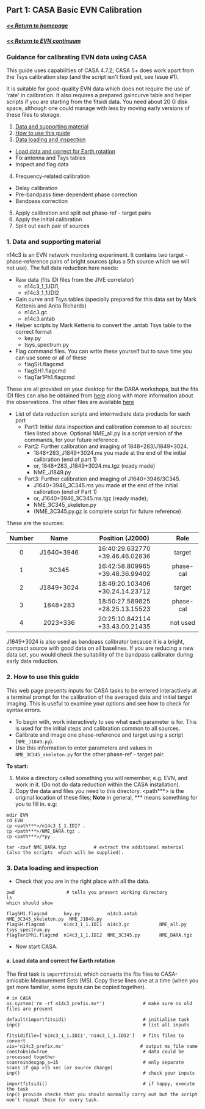 ## Part 1: CASA Basic EVN Calibration

##### [<< Return to homepage](../../../index.md)
##### [<< Return to EVN continuum](../overview_page.md)

### Guidance for calibrating EVN data using CASA

This guide uses capabilities of CASA 4.7.2; CASA 5+ does work apart from the Tsys calibration step (and the script isn't fixed yet, see Issue #1).

It is suitable for good-quality EVN data which does not require the use of 'rate' in calibration. It also requires a prepared gaincurve table and helper scripts if you are starting from the fitsidi data. You need about 20 G disk space, although one could manage with less by moving early versions of these files to storage.


1. [Data and supporting material](#Data_and_supporting_material)
2. [How to use this guide](#How_to_use_this_guide)
3. [Data loading and inspection](#Data_loading_and_inspection)
  * [Load data and correct for Earth rotation](#Load_data_earth_rot)
  * Fix antenna and Tsys tables
  * Inspect and flag data
4. Frequency-related calibration
  * Delay calibration</li>
  * Pre-bandpass time-dependent phase correction</li>
  * Bandpass correction
5. Apply calibration and split out phase-ref - target pairs
6. Apply the initial calibration
7. Split out each pair of sources

### 1. <a name="Data_and_supporting_material">Data and supporting material</a>

n14c3 is an EVN network monitoring experiment. It contains two target - phase-reference pairs of bright sources (plus a 5th source which we will not use). The full data reduction here needs:

* Raw data (fits IDI files from the JIVE correlator)
  - n14c3_1_1.IDI1,
  - n14c3_1_1.IDI2
* Gain curve and Tsys tables (specially prepared for this data set by Mark Kettenis and Anita Richards)
  - n14c3.gc
  - n14c3.antab
* Helper scripts by Mark Kettenis to convert the .antab Tsys table to the correct format
  - key.py
  - tsys_spectrum.py
* Flag command files. You can write these yourself but to save time you can use some or all of these
  - flagSH.flagcmd
  - flagSH1.flagcmd
  - flagTar1Ph1.flagcmd

These are all provided on your desktop for the DARA workshops, but the fits IDI files can also be obtained from [here](http://www.jive.nl/fitsfiles?experiment=N14C3_141022) along with more information about the observations. The other files are available [here](http://www.jb.man.ac.uk/~radcliff/DARA/Data_reduction_workshops/EVN_Continuum/NME_DARA.tgz)

* List of data reduction scripts and intermediate data products for each part
  - Part1: Initial data inspection and calibration common to all sources: files listed above. Optional NME_all.py is a script version of the commands, for your future reference.
  - Part2: Further calibration and imaging of 1848+283/J1849+3024.
    * 1848+283_J1849+3024.ms you made at the end of the initial calibration (end of part 1)
    * or, 1848+283_J1849+3024.ms.tgz (ready made)
    * NME_J1849.py
  - Part3: Further calibration and imaging of J1640+3946/3C345.
    * J1640+3946_3C345.ms you made at the end of the initial calibration (end of Part 1)
    * or, J1640+3946_3C345.ms.tgz (ready made);
    * NME_3C345_skeleton.py
    * (NME_3C345.py.gz is complete script for future reference)

These are the sources:

| Number | Name | Position (J2000) | Role |
| :----: | :----: | :----: | :----: |
|0 | J1640+3946  | 16:40:29.632770 +39.46.46.02836 | target |
|1 | 3C345 | 16:42:58.809965 +39.48.36.99402 | phase-cal |
|2  |  J1849+3024  |  18:49:20.103406 +30.24.14.23712 | target |
|3 |    1848+283 |   18:50:27.589825 +28.25.13.15523 |phase-cal |
| 4 | 2023+336  | 20:25:10.842114 +33.43.00.21435 |not used |

J1849+3024 is also used as bandpass calibrator because it is a bright, compact source with good data on all baselines. If you are reducing a new data set, you would check the suitability of the bandpass calibrator during early data reduction.

### 2. <a name="How_to_use_this_guide">How to use this guide</a>

This web page presents inputs for CASA tasks to be entered interactively at a terminal prompt for the calibration of the averaged data and initial target imaging. This is useful to examine your options and see how to check for syntax errors.

* To begin with, work interactively to see what each parameter is for. This is used for the initial steps and calibration common to all sources.
* Calibrate and image one phase-reference and target using a script (`NME_J1849.py`).
* Use this information to enter parameters and values in `NME_3C345_skeleton.py` for the other phase-ref - target pair.

**To start:**

1. Make a directory called something you will remember, e.g. EVN, and work in it. (Do not do data reduction within the CASA installation).
2. Copy the data and files you need to this directory. <path***> is the original location of these files; **Note** in general, *** means something for you to fill in. e.g:

```
mdir EVN
cd EVN
cp <path***>/n14c3_1_1.IDI? .
cp <path***>/NME_DARA.tgz .
cp <path***>/*py .

tar -zxvf NME_DARA.tgz          # extract the additional material (also the scripts  which will be supplied).
```

### 3. <a name="#Data_loading_and_inspection">Data loading and inspection</a>

* Check that you are in the right place with all the data.

```
pwd                   # tells you present working directory
ls
which should show

flagSH1.flagcmd      key.py          n14c3.antab        NME_3C345_skeleton.py  NME_J1849.py
flagSH.flagcmd       n14c3_1_1.IDI1  n14c3.gc           NME_all.py             tsys_spectrum.py
flagTar1Ph1.flagcmd  n14c3_1_1.IDI2  NME_3C345.py       NME_DARA.tgz
```

* Now start CASA.

#### <a name="#Load_data_earth_rot">a. Load data and correct for Earth rotation

The first task is `importfitsidi` which converts the fits files to CASA-amicable Measurement Sets (MS). Copy these lines one at a time (when you get more familiar, some inputs can be copied together).
```
# in CASA
os.system('rm -rf n14c3_prefix.ms*')              # make sure no old files are present

default(importfitsidi)                            # initialise task
inp()                                             # list all inputs

fitsidifile=['n14c3_1_1.IDI1','n14c3_1_1.IDI2']   # fits files to convert
vis='n14c3_prefix.ms'                            # output ms file name
constobsid=True                                   # data could be processed together
scanreindexgap_s=15                               # only separate scans if gap >15 sec (or source change)
inp()                                             # check your inputs

importfitsidi()                                   # if happy, execute the task
inp() provide checks that you should normally carry out but the script won't repeat these for every task.
```
